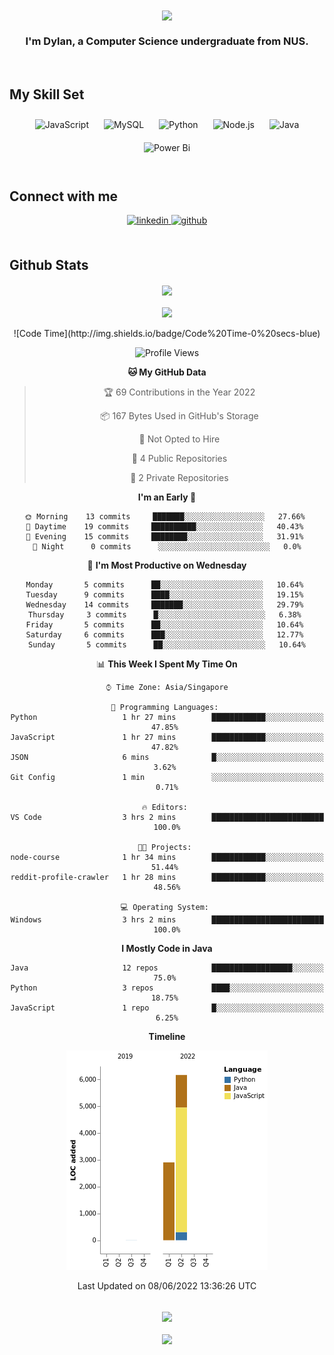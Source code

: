 <div align="center">
<img src="https://c.tenor.com/Wx9IEmZZXSoAAAAi/hi.gif" align="center" height="" width="100" />
</div>  
  

### <div align="center">I'm Dylan, a Computer Science undergraduate from NUS.</div>  
  

<br/>  


## My Skill Set  

<div align="center">  
<img style="margin: 10px" src="https://profilinator.rishav.dev/skills-assets/javascript-original.svg" alt="JavaScript" height="75" />  
<img style="margin: 10px" src="https://profilinator.rishav.dev/skills-assets/mysql-original-wordmark.svg" alt="MySQL" height="75" />  
<img style="margin: 10px" src="https://profilinator.rishav.dev/skills-assets/python-original.svg" alt="Python" height="75" />  
<img style="margin: 10px" src="https://profilinator.rishav.dev/skills-assets/nodejs-original-wordmark.svg" alt="Node.js" height="75" />  
<img style="margin: 10px" src="https://profilinator.rishav.dev/skills-assets/java-original-wordmark.svg" alt="Java" height="75" />  
<img style="margin: 10px" src="https://profilinator.rishav.dev/skills-assets/powerbi.png" alt="Power Bi" height="75" />  
</div>

</td><td valign="top" width="33%">

</td><td valign="top" width="33%">

<br/>  


## Connect with me  
<div align="center">  
<a href="https://linkedin.com/in/https://www.linkedin.com/in/dylansja/" target="_blank">
<img src=https://img.shields.io/badge/linkedin-%231E77B5.svg?&style=for-the-badge&logo=linkedin&logoColor=white alt=linkedin style="margin-bottom: 5px;" />
</a>
<a href="https://github.com/https://github.com/dsja612/" target="_blank">
<img src=https://img.shields.io/badge/github-%2324292e.svg?&style=for-the-badge&logo=github&logoColor=white alt=github style="margin-bottom: 5px;" />
</a>  
</div>
  

<br/>  


## Github Stats  

<div align="center">
<img src="https://github-readme-stats.vercel.app/api?username=dsja612&show_icons=true&theme=apprentice" align="center" />
</div>  

<br />
  
<div align="center">
<img src="https://github-readme-streak-stats.herokuapp.com?user=dsja612&theme=dark" align="center" />
</div>  

<br />

<div align="center">
<!--START_SECTION:waka-->
![Code Time](http://img.shields.io/badge/Code%20Time-0%20secs-blue)

![Profile Views](http://img.shields.io/badge/Profile%20Views-19-blue)

**🐱 My GitHub Data** 

> 🏆 69 Contributions in the Year 2022
 > 
> 📦 167 Bytes Used in GitHub's Storage 
 > 
> 🚫 Not Opted to Hire
 > 
> 📜 4 Public Repositories 
 > 
> 🔑 2 Private Repositories  
 > 
**I'm an Early 🐤** 

```text
🌞 Morning    13 commits     ███████░░░░░░░░░░░░░░░░░░   27.66% 
🌆 Daytime    19 commits     ██████████░░░░░░░░░░░░░░░   40.43% 
🌃 Evening    15 commits     ████████░░░░░░░░░░░░░░░░░   31.91% 
🌙 Night      0 commits      ░░░░░░░░░░░░░░░░░░░░░░░░░   0.0%

```
📅 **I'm Most Productive on Wednesday** 

```text
Monday       5 commits      ██░░░░░░░░░░░░░░░░░░░░░░░   10.64% 
Tuesday      9 commits      ████░░░░░░░░░░░░░░░░░░░░░   19.15% 
Wednesday    14 commits     ███████░░░░░░░░░░░░░░░░░░   29.79% 
Thursday     3 commits      █░░░░░░░░░░░░░░░░░░░░░░░░   6.38% 
Friday       5 commits      ██░░░░░░░░░░░░░░░░░░░░░░░   10.64% 
Saturday     6 commits      ███░░░░░░░░░░░░░░░░░░░░░░   12.77% 
Sunday       5 commits      ██░░░░░░░░░░░░░░░░░░░░░░░   10.64%

```


📊 **This Week I Spent My Time On** 

```text
⌚︎ Time Zone: Asia/Singapore

💬 Programming Languages: 
Python                   1 hr 27 mins        ████████████░░░░░░░░░░░░░   47.85% 
JavaScript               1 hr 27 mins        ████████████░░░░░░░░░░░░░   47.82% 
JSON                     6 mins              █░░░░░░░░░░░░░░░░░░░░░░░░   3.62% 
Git Config               1 min               ░░░░░░░░░░░░░░░░░░░░░░░░░   0.71%

🔥 Editors: 
VS Code                  3 hrs 2 mins        █████████████████████████   100.0%

🐱‍💻 Projects: 
node-course              1 hr 34 mins        ████████████░░░░░░░░░░░░░   51.44% 
reddit-profile-crawler   1 hr 28 mins        ████████████░░░░░░░░░░░░░   48.56%

💻 Operating System: 
Windows                  3 hrs 2 mins        █████████████████████████   100.0%

```

**I Mostly Code in Java** 

```text
Java                     12 repos            ██████████████████░░░░░░░   75.0% 
Python                   3 repos             ████░░░░░░░░░░░░░░░░░░░░░   18.75% 
JavaScript               1 repo              █░░░░░░░░░░░░░░░░░░░░░░░░   6.25%

```


**Timeline**

![Chart not found](https://raw.githubusercontent.com/dsja612/dsja612/main/charts/bar_graph.png) 


 Last Updated on 08/06/2022 13:36:26 UTC
<!--END_SECTION:waka-->
</div>  

<br />
  
<div align="center">
<img src="https://github-readme-stats.vercel.app/api/top-langs/?username=dsja612&layout=compact" align="center" />
</div>  

<br />

<div align="center">
<img src="https://komarev.com/ghpvc/?username=dsja612&&style=flat-square" align="center" />
</div>  

<br />
